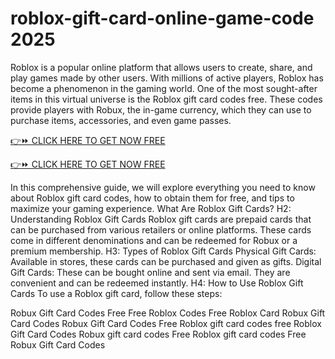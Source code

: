 # roblox-gift-card-online-game-code 2025

Roblox is a popular online platform that allows users to create, share, and play games made by other users. With millions of active players, Roblox has become a phenomenon in the gaming world. One of the most sought-after items in this virtual universe is the Roblox gift card codes free. These codes provide players with Robux, the in-game currency, which they can use to purchase items, accessories, and even game passes.

[👉⏩ CLICK HERE TO GET NOW FREE](https://ecomadboosters.xyz/free%20robux%20gift%20card%20codes/)

[👉⏩ CLICK HERE TO GET NOW FREE](https://ecomadboosters.xyz/free%20robux%20gift%20card%20codes/)

In this comprehensive guide, we will explore everything you need to know about Roblox gift card codes, how to obtain them for free, and tips to maximize your gaming experience.
What Are Roblox Gift Cards? H2: Understanding Roblox Gift Cards Roblox gift cards are prepaid cards that can be purchased from various retailers or online platforms. These cards come in different denominations and can be redeemed for Robux or a premium membership.
H3: Types of Roblox Gift Cards Physical Gift Cards: Available in stores, these cards can be purchased and given as gifts. Digital Gift Cards: These can be bought online and sent via email. They are convenient and can be redeemed instantly. H4: How to Use Roblox Gift Cards To use a Roblox gift card, follow these steps:

Robux Gift Card Codes Free
Free Roblox Codes
Free Roblox Card
Robux Gift Card Codes
Robux Gift Card Codes Free
Roblox gift card codes free
Roblox Gift Card Codes
Robux gift card codes
Free Roblox gift card codes
Free Robux Gift Card Codes
